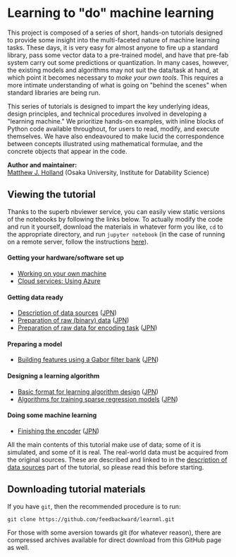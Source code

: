 # Learning to "do" machine learning

This project is composed of a series of short, hands-on tutorials designed to provide some insight into the multi-faceted nature of machine learning tasks. These days, it is very easy for almost anyone to fire up a standard library, pass some vector data to a pre-trained model, and have that pre-fab system carry out some predictions or quantization. In many cases, however, the existing models and algorithms may not suit the data/task at hand, at which point it becomes necessary to *make your own tools*. This requires a more intimate understanding of what is going on "behind the scenes" when standard libraries are being run.

This series of tutorials is designed to impart the key underlying ideas, design principles, and technical procedures involved in developing a "learning machine." We prioritize hands-on examples, with inline blocks of Python code available throughout, for users to read, modify, and execute themselves. We have also endeavoured to make lucid the correspondence between concepts illustrated using mathematical formulae, and the concrete objects that appear in the code.

__Author and maintainer:__<br>
<a href="http://feedbackward.com/">Matthew J. Holland</a> (Osaka University, Institute for Datability Science)


## Viewing the tutorial

Thanks to the superb nbviewer service, you can easily view static versions of the notebooks by following the links below. To actually modify the code and run it yourself, download the materials in whatever form you like, `cd` to the appropriate directory, and run `jupyter notebook` (in the case of running on a remote server, follow the instructions <a href="https://feedbackward.github.io/learnml/azure_use.html">here</a>).


#### Getting your hardware/software set up
- <a href="http://nbviewer.jupyter.org/github/feedbackward/learnml/blob/master/SetupYours.ipynb">Working on your own machine</a>
- <a href="https://feedbackward.github.io/learnml/azure_use.html">Cloud services: Using Azure</a>

#### Getting data ready
- <a href="http://nbviewer.jupyter.org/github/feedbackward/learnml/blob/master/DataSources.ipynb">Description of data sources</a> (<a href="http://nbviewer.jupyter.org/github/feedbackward/learnml/blob/master/DataSourcesJPN.ipynb">JPN</a>)
- <a href="http://nbviewer.jupyter.org/github/feedbackward/learnml/blob/master/DataMNIST.ipynb">Preparation of raw (binary) data</a> (<a href="http://nbviewer.jupyter.org/github/feedbackward/learnml/blob/master/DataMNISTJPN.ipynb">JPN</a>)
- <a href="http://nbviewer.jupyter.org/github/feedbackward/learnml/blob/master/Datavim-2.ipynb">Preparation of raw data for encoding task</a> (<a href="http://nbviewer.jupyter.org/github/feedbackward/learnml/blob/master/Datavim-2JPN.ipynb">JPN</a>)

#### Preparing a model
- <a href="http://nbviewer.jupyter.org/github/feedbackward/learnml/blob/master/FilterBank.ipynb">Building features using a Gabor filter bank</a> (<a href="http://nbviewer.jupyter.org/github/feedbackward/learnml/blob/master/FilterBankJPN.ipynb">JPN</a>)

#### Designing a learning algorithm
- <a href="http://nbviewer.jupyter.org/github/feedbackward/learnml/blob/master/AlgoIntro.ipynb">Basic format for learning algorithm design</a> (<a href="http://nbviewer.jupyter.org/github/feedbackward/learnml/blob/master/AlgoIntroJPN.ipynb">JPN</a>)
- <a href="http://nbviewer.jupyter.org/github/feedbackward/learnml/blob/master/AlgoSparseReg.ipynb">Algorithms for training sparse regression models</a> (<a href="http://nbviewer.jupyter.org/github/feedbackward/learnml/blob/master/AlgoSparseRegJPN.ipynb">JPN</a>)

#### Doing some machine learning
- <a href="http://nbviewer.jupyter.org/github/feedbackward/learnml/blob/master/FinishEncoder.ipynb">Finishing the encoder</a> (<a href="http://nbviewer.jupyter.org/github/feedbackward/learnml/blob/master/FinishEncoderJPN.ipynb">JPN</a>)


All the main contents of this tutorial make use of data; some of it is simulated, and some of it is real. The real-world data must be acquired from the original sources. These are described and linked to in the <a href="http://nbviewer.jupyter.org/github/feedbackward/learnml/blob/master/DataSources.ipynb">description of data sources</a> part of the tutorial, so please read this before starting.


## Downloading tutorial materials

If you have `git`, then the recommended procedure is to run:

```
git clone https://github.com/feedbackward/learnml.git
```

For those with some aversion towards git (for whatever reason), there are compressed archives available for direct download from this GitHub page as well.